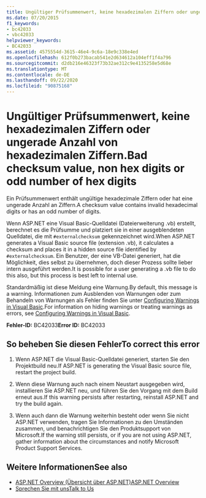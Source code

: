 ```yaml
---
title: Ungültiger Prüfsummenwert, keine hexadezimalen Ziffern oder ungerade Anzahl von hexadezimalen Ziffern.
ms.date: 07/20/2015
f1_keywords:
- bc42033
- vbc42033
helpviewer_keywords:
- BC42033
ms.assetid: 4575554d-3615-46e4-9c6a-18e9c338e4ed
ms.openlocfilehash: 612f0b273bacab541e2d634612a104eff1f4a796
ms.sourcegitcommit: d2db216e46323f73b32ae312c9e4135258e5d68e
ms.translationtype: MT
ms.contentlocale: de-DE
ms.lasthandoff: 09/22/2020
ms.locfileid: "90875168"
---
```

# <a name="bad-checksum-value-non-hex-digits-or-odd-number-of-hex-digits"></a><span data-ttu-id="21bbc-102">Ungültiger Prüfsummenwert, keine hexadezimalen Ziffern oder ungerade Anzahl von hexadezimalen Ziffern.</span><span class="sxs-lookup"><span data-stu-id="21bbc-102">Bad checksum value, non hex digits or odd number of hex digits</span></span>

<span data-ttu-id="21bbc-103">Ein Prüfsummenwert enthält ungültige hexadezimale Ziffern oder hat eine ungerade Anzahl an Ziffern.</span><span class="sxs-lookup"><span data-stu-id="21bbc-103">A checksum value contains invalid hexadecimal digits or has an odd number of digits.</span></span>  
  
 <span data-ttu-id="21bbc-104">Wenn ASP.NET eine Visual Basic-Quelldatei (Dateierweiterung .vb) erstellt, berechnet es die Prüfsumme und platziert sie in einer ausgeblendeten Quelldatei, die mit `#externalchecksum` gekennzeichnet wird.</span><span class="sxs-lookup"><span data-stu-id="21bbc-104">When ASP.NET generates a Visual Basic source file (extension .vb), it calculates a checksum and places it in a hidden source file identified by `#externalchecksum`.</span></span> <span data-ttu-id="21bbc-105">Ein Benutzer, der eine VB-Datei generiert, hat die Möglichkeit, dies selbst zu übernehmen, doch dieser Prozess sollte lieber intern ausgeführt werden.</span><span class="sxs-lookup"><span data-stu-id="21bbc-105">It is possible for a user generating a .vb file to do this also, but this process is best left to internal use.</span></span>  
  
 <span data-ttu-id="21bbc-106">Standardmäßig ist diese Meldung eine Warnung.</span><span class="sxs-lookup"><span data-stu-id="21bbc-106">By default, this message is a warning.</span></span> <span data-ttu-id="21bbc-107">Informationen zum Ausblenden von Warnungen oder zum Behandeln von Warnungen als Fehler finden Sie unter [Configuring Warnings in Visual Basic](/visualstudio/ide/configuring-warnings-in-visual-basic).</span><span class="sxs-lookup"><span data-stu-id="21bbc-107">For information on hiding warnings or treating warnings as errors, see [Configuring Warnings in Visual Basic](/visualstudio/ide/configuring-warnings-in-visual-basic).</span></span>  
  
 <span data-ttu-id="21bbc-108">**Fehler-ID:** BC42033</span><span class="sxs-lookup"><span data-stu-id="21bbc-108">**Error ID:** BC42033</span></span>  
  
## <a name="to-correct-this-error"></a><span data-ttu-id="21bbc-109">So beheben Sie diesen Fehler</span><span class="sxs-lookup"><span data-stu-id="21bbc-109">To correct this error</span></span>  
  
1. <span data-ttu-id="21bbc-110">Wenn ASP.NET die Visual Basic-Quelldatei generiert, starten Sie den Projektbuild neu.</span><span class="sxs-lookup"><span data-stu-id="21bbc-110">If ASP.NET is generating the Visual Basic source file, restart the project build.</span></span>  
  
2. <span data-ttu-id="21bbc-111">Wenn diese Warnung auch nach einem Neustart ausgegeben wird, installieren Sie ASP.NET neu, und führen Sie den Vorgang mit dem Build erneut aus.</span><span class="sxs-lookup"><span data-stu-id="21bbc-111">If this warning persists after restarting, reinstall ASP.NET and try the build again.</span></span>  
  
3. <span data-ttu-id="21bbc-112">Wenn auch dann die Warnung weiterhin besteht oder wenn Sie nicht ASP.NET verwenden, tragen Sie Informationen zu den Umständen zusammen, und benachrichtigen Sie den Produktsupport von Microsoft.</span><span class="sxs-lookup"><span data-stu-id="21bbc-112">If the warning still persists, or if you are not using ASP.NET, gather information about the circumstances and notify Microsoft Product Support Services.</span></span>  
  
## <a name="see-also"></a><span data-ttu-id="21bbc-113">Weitere Informationen</span><span class="sxs-lookup"><span data-stu-id="21bbc-113">See also</span></span>

- [<span data-ttu-id="21bbc-114">ASP.NET Overview (Übersicht über ASP.NET)</span><span class="sxs-lookup"><span data-stu-id="21bbc-114">ASP.NET Overview</span></span>](/aspnet/overview)
- [<span data-ttu-id="21bbc-115">Sprechen Sie mit uns</span><span class="sxs-lookup"><span data-stu-id="21bbc-115">Talk to Us</span></span>](/visualstudio/ide/feedback-options)
